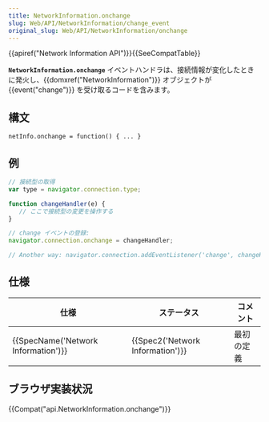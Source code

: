 ```yaml
---
title: NetworkInformation.onchange
slug: Web/API/NetworkInformation/change_event
original_slug: Web/API/NetworkInformation/onchange
---
```


{{apiref("Network Information API")}}{{SeeCompatTable}}

**`NetworkInformation.onchange`** イベントハンドラは、接続情報が変化したときに発火し、{{domxref("NetworkInformation")}} オブジェクトが {{event("change")}} を受け取るコードを含みます。

## 構文

```
netInfo.onchange = function() { ... }
```

## 例

```js
// 接続型の取得
var type = navigator.connection.type;

function changeHandler(e) {
   // ここで接続型の変更を操作する
}

// change イベントの登録:
navigator.connection.onchange = changeHandler;

// Another way: navigator.connection.addEventListener('change', changeHandler);
```

## 仕様

| 仕様                                             | ステータス                                   | コメント   |
| ------------------------------------------------ | -------------------------------------------- | ---------- |
| {{SpecName('Network Information')}} | {{Spec2('Network Information')}} | 最初の定義 |

## ブラウザ実装状況

{{Compat("api.NetworkInformation.onchange")}}
